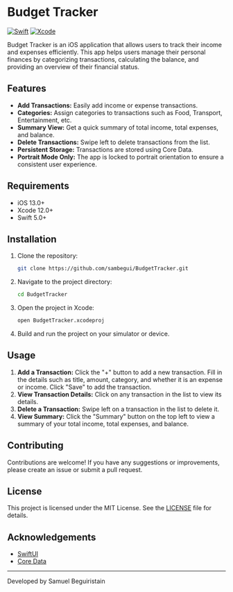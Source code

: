 # Budget Tracker

[![Swift](https://img.shields.io/badge/swift-5.0-orange.svg)](https://swift.org)
[![Xcode](https://img.shields.io/badge/Xcode-12.0-blue.svg)](https://developer.apple.com/xcode/)

Budget Tracker is an iOS application that allows users to track their income and expenses efficiently. This app helps users manage their personal finances by categorizing transactions, calculating the balance, and providing an overview of their financial status.

## Features

- **Add Transactions:** Easily add income or expense transactions.
- **Categories:** Assign categories to transactions such as Food, Transport, Entertainment, etc.
- **Summary View:** Get a quick summary of total income, total expenses, and balance.
- **Delete Transactions:** Swipe left to delete transactions from the list.
- **Persistent Storage:** Transactions are stored using Core Data.
- **Portrait Mode Only:** The app is locked to portrait orientation to ensure a consistent user experience.

## Requirements

- iOS 13.0+
- Xcode 12.0+
- Swift 5.0+

## Installation

1. Clone the repository:
    ```sh
    git clone https://github.com/sambegui/BudgetTracker.git
    ```
2. Navigate to the project directory:
    ```sh
    cd BudgetTracker
    ```
3. Open the project in Xcode:
    ```sh
    open BudgetTracker.xcodeproj
    ```
4. Build and run the project on your simulator or device.

## Usage

1. **Add a Transaction:** Click the "+" button to add a new transaction. Fill in the details such as title, amount, category, and whether it is an expense or income. Click "Save" to add the transaction.
2. **View Transaction Details:** Click on any transaction in the list to view its details.
3. **Delete a Transaction:** Swipe left on a transaction in the list to delete it.
4. **View Summary:** Click the "Summary" button on the top left to view a summary of your total income, total expenses, and balance.

## Contributing

Contributions are welcome! If you have any suggestions or improvements, please create an issue or submit a pull request.

## License

This project is licensed under the MIT License. See the [LICENSE](LICENSE) file for details.

## Acknowledgements

- [SwiftUI](https://developer.apple.com/xcode/swiftui/)
- [Core Data](https://developer.apple.com/documentation/coredata)

---

Developed by Samuel Beguiristain
